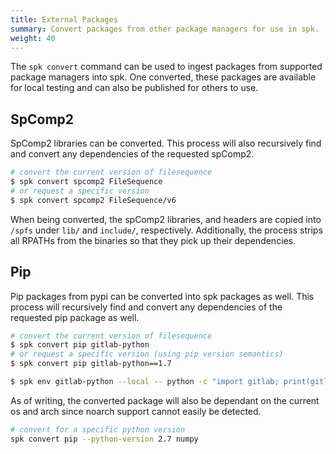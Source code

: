 ```yaml
---
title: External Packages
summary: Convert packages from other package managers for use in spk.
weight: 40
---
```


The `spk convert` command can be used to ingest packages from supported package managers into spk. One converted, these packages are available for local testing and can also be published for others to use.

## SpComp2

SpComp2 libraries can be converted. This process will also recursively find and convert any dependencies of the requested spComp2.

```sh
# convert the current version of filesequence
$ spk convert spcomp2 FileSequence
# or request a specific version
$ spk convert spcomp2 FileSequence/v6
```

When being converted, the spComp2 libraries, and headers are copied into `/spfs` under `lib/` and `include/`, respectively. Additionally, the process strips all RPATHs from the binaries so that they pick up their dependencies.

## Pip

Pip packages from pypi can be converted into spk packages as well. This process will recursively find and convert any dependencies of the requested pip package as well.

```sh
# convert the current version of filesequence
$ spk convert pip gitlab-python
# or request a specific version (using pip version semantics)
$ spk convert pip gitlab-python==1.7

$ spk env gitlab-python --local -- python -c "import gitlab; print(gitlab)"
```

As of writing, the converted package will also be dependant on the current os and arch since noarch support cannot easily be detected.

```sh
# convert for a specific python version
spk convert pip --python-version 2.7 numpy
```
